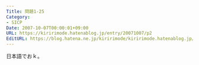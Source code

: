 ```yaml
---
Title: 問題1-25
Category:
- SICP
Date: 2007-10-07T00:00:01+09:00
URL: https://kiririmode.hatenablog.jp/entry/20071007/p2
EditURL: https://blog.hatena.ne.jp/kiririmode/kiririmode.hatenablog.jp/atom/entry/8454420450078216602
---
```



日本語でおｋ。
